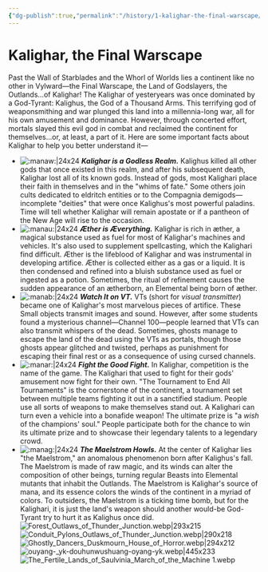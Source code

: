 ```yaml
---
{"dg-publish":true,"permalink":"/history/1-kalighar-the-final-warscape/"}
---
```



# Kalighar, the Final Warscape

Past the Wall of Starblades and the Whorl of Worlds lies a continent like no other in Vylward—the Final Warscape, the Land of Godslayers, the Outlands...of Kalighar! The Kalighar of yesteryears was once dominated by a God-Tyrant: Kalighus, the God of a Thousand Arms. This terrifying god of weaponsmithing and war plunged this land into a millennia-long war, all for his own amusement and dominance. However, through concerted effort, mortals slayed this evil god in combat and reclaimed the continent for themselves...or, at least, a part of it. Here are some important facts about Kalighar to help you better understand it— 

- ![:manaw:|24x24](https://cdn.discordapp.com/emojis/1044628157405347882.webp?size=44) _**Kalighar is a Godless Realm.**_ Kalighus killed all other gods that once existed in this realm, and after his subsequent death, Kalighar lost all of its known gods. Instead of gods, most Kalighari place their faith in themselves and in the "whims of fate." Some others join cults dedicated to eldritch entities or to the Compagnia demigods—incomplete "deities" that were once Kalighus's most powerful paladins. Time will tell whether Kalighar will remain apostate or if a pantheon of the New Age will rise to the occasion.
- ![:manau:|24x24](https://cdn.discordapp.com/emojis/1044628170470592633.webp?size=44) _**Æther is Æverything.**_ Kalighar is rich in æther, a magical substance used as fuel for most of Kalighar's machines and vehicles. It's also used to supplement spellcasting, which the Kalighari find difficult. Æther is the lifeblood of Kalighar and was instrumental in developing artifice. Æther is collected either as a gas or a liquid. It is then condensed and refined into a bluish substance used as fuel or ingested as a potion. Sometimes, the ritual of refinement causes the sudden appearance of an ætherborn, an Elemental being born of æther.
- ![:manab:|24x24](https://cdn.discordapp.com/emojis/1044628208349351986.webp?size=44) _**Watch It on VT.**_ VTs (short for _visual transmitter_) became one of Kalighar's most marvelous pieces of artifice. These Small objects transmit images and sound. However, after some students found a mysterious channel—Channel 100—people learned that VTs can also transmit whispers of the dead. Sometimes, ghosts manage to escape the land of the dead using the VTs as portals, though those ghosts appear glitched and twisted, perhaps as punishment for escaping their final rest or as a consequence of using cursed channels.
- ![:manar:|24x24](https://cdn.discordapp.com/emojis/1044628230809858118.webp?size=44) _**Fight the Good Fight.**_ In Kalighar, competition is the name of the game. The Kalighari that used to fight for their gods' amusement now fight for their own. "The Tournament to End All Tournaments" is the cornerstone of the continent, a tournament set between multiple teams fighting it out in a sanctified stadium. People use all sorts of weapons to make themselves stand out. A Kalighari can turn even a vehicle into a bonafide weapon! The ultimate prize is "a _wish_ of the champions' soul." People participate both for the chance to win its ultimate prize and to showcase their legendary talents to a legendary crowd.
- ![:manag:|24x24](https://cdn.discordapp.com/emojis/1044628260442615828.webp?size=44) _**The Maelstrom Howls.**_ At the center of Kalighar lies "the Maelstrom," an anomalous phenomenon born after Kalighus's fall. The Maelstrom is made of raw magic, and its winds can alter the composition of other beings, turning regular Beasts into Elemental mutants that inhabit the Outlands. The Maelstrom is Kalighar's source of mana, and its essence colors the winds of the continent in a myriad of colors. To outsiders, the Maelstrom is a ticking time bomb, but for the Kalighari, it is just the land's weapon should another would-be God-Tyrant try to hurt it as Kalighus once did.
![Forest_Outlaws_of_Thunder_Junction.webp|293x215](/img/user/Images/Forest_Outlaws_of_Thunder_Junction.webp)![Conduit_Pylons_Outlaws_of_Thunder_Junction.webp|290x218](/img/user/Images/Conduit_Pylons_Outlaws_of_Thunder_Junction.webp)![Ghostly_Dancers_Duskmourn_House_of_Horror.webp|294x212](/img/user/Images/Ghostly_Dancers_Duskmourn_House_of_Horror.webp)![ouyang-_yk-douhunwushuang-oyang-yk.webp|445x233](/img/user/Images/ouyang-_yk-douhunwushuang-oyang-yk.webp)![The_Fertile_Lands_of_Saulvinia_March_of_the_Machine 1.webp](/img/user/Images/The_Fertile_Lands_of_Saulvinia_March_of_the_Machine%201.webp)